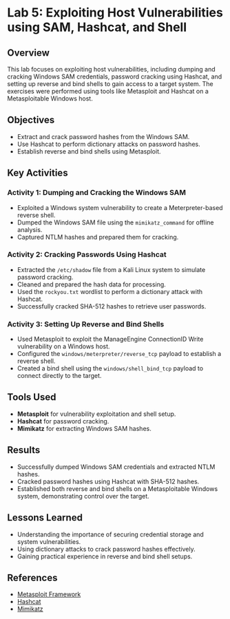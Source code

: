 # Lab 5: Exploiting Host Vulnerabilities using SAM, Hashcat, and Shell

## Overview
This lab focuses on exploiting host vulnerabilities, including dumping and cracking Windows SAM credentials, password cracking using Hashcat, and setting up reverse and bind shells to gain access to a target system. The exercises were performed using tools like Metasploit and Hashcat on a Metasploitable Windows host.

## Objectives
- Extract and crack password hashes from the Windows SAM.
- Use Hashcat to perform dictionary attacks on password hashes.
- Establish reverse and bind shells using Metasploit.

## Key Activities
### Activity 1: Dumping and Cracking the Windows SAM
- Exploited a Windows system vulnerability to create a Meterpreter-based reverse shell.
- Dumped the Windows SAM file using the `mimikatz_command` for offline analysis.
- Captured NTLM hashes and prepared them for cracking.

### Activity 2: Cracking Passwords Using Hashcat
- Extracted the `/etc/shadow` file from a Kali Linux system to simulate password cracking.
- Cleaned and prepared the hash data for processing.
- Used the `rockyou.txt` wordlist to perform a dictionary attack with Hashcat.
- Successfully cracked SHA-512 hashes to retrieve user passwords.

### Activity 3: Setting Up Reverse and Bind Shells
- Used Metasploit to exploit the ManageEngine ConnectionID Write vulnerability on a Windows host.
- Configured the `windows/meterpreter/reverse_tcp` payload to establish a reverse shell.
- Created a bind shell using the `windows/shell_bind_tcp` payload to connect directly to the target.

## Tools Used
- **Metasploit** for vulnerability exploitation and shell setup.
- **Hashcat** for password cracking.
- **Mimikatz** for extracting Windows SAM hashes.

## Results
- Successfully dumped Windows SAM credentials and extracted NTLM hashes.
- Cracked password hashes using Hashcat with SHA-512 hashes.
- Established both reverse and bind shells on a Metasploitable Windows system, demonstrating control over the target.

## Lessons Learned
- Understanding the importance of securing credential storage and system vulnerabilities.
- Using dictionary attacks to crack password hashes effectively.
- Gaining practical experience in reverse and bind shell setups.

## References
- [Metasploit Framework](https://github.com/rapid7/metasploit-framework)
- [Hashcat](https://hashcat.net/hashcat/)
- [Mimikatz](https://github.com/gentilkiwi/mimikatz)
